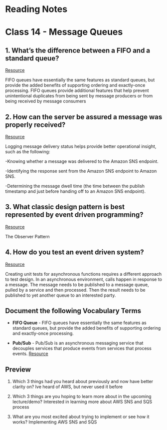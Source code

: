 
# Reading Notes

# Class 14 - Message Queues

## 1. What’s the difference between a FIFO and a standard queue?

[Resource](https://aws.amazon.com/about-aws/whats-new/2016/11/amazon-sqs-introduces-fifo-queues-with-exactly-once-processing-and-lower-prices-for-standard-queues/#:~:text=FIFO%20queues%20have%20essentially%20the,being%20received%20by%20message%20consumers.)

FIFO queues have essentially the same features as standard queues, but provide the added benefits of supporting ordering and exactly-once processing. FIFO queues provide additional features that help prevent unintentional duplicates from being sent by message producers or from being received by message consumers

## 2. How can the server be assured a message was properly received?

[Resource](https://docs.aws.amazon.com/sns/latest/dg/sns-topic-attributes.html)

Logging message delivery status helps provide better operational insight, such as the following:

-Knowing whether a message was delivered to the Amazon SNS endpoint.

-Identifying the response sent from the Amazon SNS endpoint to Amazon SNS.

-Determining the message dwell time (the time between the publish timestamp and just before handing off to an Amazon SNS endpoint).

## 3. What classic design pattern is best represented by event driven programming?

[Resource](https://en.wikipedia.org/wiki/Observer_pattern)

The Observer Pattern

## 4. How do you test an event driven system?

[Resource](https://blog.gurock.com/event-driven-application-architectures/)

Creating unit tests for asynchronous functions requires a different approach to test design. In an asynchronous environment, calls happen in response to a message. The message needs to be published to a message queue, pulled by a service and then processed. Then the result needs to be published to yet another queue to an interested party. 


## Document the following Vocabulary Terms

- **FIFO Queue** - FIFO queues have essentially the same features as standard queues, but provide the added benefits of supporting ordering and exactly-once processing.

- **Pub/Sub** - Pub/Sub is an asynchronous messaging service that decouples services that produce events from services that process events.  [Resource](https://cloud.google.com/pubsub/docs/overview)


## Preview

1. Which 3 things had you heard about previously and now have better clarity on? Ive heard of AWS, but never used it before

2. Which 3 things are you hoping to learn more about in the upcoming lecture/demo? Interested in learning more about AWS SNS and SQS process

3. What are you most excited about trying to implement or see how it works? Implementing AWS SNS and SQS



